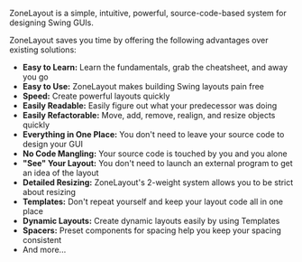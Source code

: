 ZoneLayout is a simple, intuitive, powerful, source-code-based system for designing Swing GUIs.

ZoneLayout saves you time by offering the following advantages over existing solutions:
  * **Easy to Learn:** Learn the fundamentals, grab the cheatsheet, and away you go
  * **Easy to Use:** ZoneLayout makes building Swing layouts pain free
  * **Speed:** Create powerful layouts quickly
  * **Easily Readable:** Easily figure out what your predecessor was doing
  * **Easily Refactorable:** Move, add, remove, realign, and resize objects quickly
  * **Everything in One Place:** You don't need to leave your source code to design your GUI
  * **No Code Mangling:** Your source code is touched by you and you alone
  * **"See" Your Layout:** You don't need to launch an external program to get an idea of the layout
  * **Detailed Resizing:** ZoneLayout's 2-weight system allows you to be strict about resizing
  * **Templates:** Don't repeat yourself and keep your layout code all in one place
  * **Dynamic Layouts:** Create dynamic layouts easily by using Templates
  * **Spacers:** Preset components for spacing help you keep your spacing consistent
  * And more...